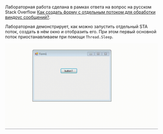 Лабораторная работа сделана в рамках ответа на вопрос на русском Stack Overflow [Как создать форму с отдельным потоком для обработки виндоус сообщений?][1].

Лабораторная демонстрирует, как можно запустить отдельный STA поток, создать в нём окно и отобразить его. При этом первый основной поток приостанавливаем при помощи `Thread.Sleep`.

![Window in another WM thread](img/example.gif)

  [1]: https://ru.stackoverflow.com/a/868100/11230

